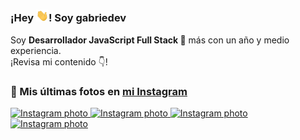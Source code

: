 <h3>¡Hey <img src="https://raw.githubusercontent.com/ABSphreak/ABSphreak/master/gifs/Hi.gif" width="20px" decondig="async">! Soy gabriedev</h3>

<p>Soy <strong>Desarrollador JavaScript Full Stack 🚀</strong> más con un año y medio experiencia.<br />¡Revisa mi contenido 👇!</p>

### 📸 Mis últimas fotos en [mi Instagram](https://instagram.com/gabrie.dev)


<a href='https://instagram.com/p/CtruQitPJU1' target='_blank'>
  <img width='20%' src='https://instagram.flba2-1.fna.fbcdn.net/v/t51.2885-15/354557634_595647665883083_2498794285121939883_n.jpg?stp=dst-jpg_e15_fr_s1080x1080&_nc_ht=instagram.flba2-1.fna.fbcdn.net&_nc_cat=111&_nc_ohc=6zHcsdahse8AX8AYELU&edm=APU89FABAAAA&ccb=7-5&oh=00_AfC1TZBT5GDhZH-eBZ8gwoN2cQ6BaFQo-UAL_SlmCRjYqg&oe=64B6C823&_nc_sid=bc0c2c' alt='Instagram photo' />
</a>
<a href='https://instagram.com/p/CtrtZEhvfjK' target='_blank'>
  <img width='20%' src='https://instagram.flba2-1.fna.fbcdn.net/v/t51.2885-15/354566352_1280061536273536_3184760590463359796_n.jpg?stp=dst-jpg_e15&_nc_ht=instagram.flba2-1.fna.fbcdn.net&_nc_cat=104&_nc_ohc=S5GtBNAiWIEAX9AyP-X&edm=APU89FABAAAA&ccb=7-5&oh=00_AfA3VhuAc9imr7s1gC2PnrJ6yX8EDIN2s29rCfrXGz2aeg&oe=64B62D1C&_nc_sid=bc0c2c' alt='Instagram photo' />
</a>
<a href='https://instagram.com/p/CtDUXiGIwfW' target='_blank'>
  <img width='20%' src='https://instagram.flba2-1.fna.fbcdn.net/v/t51.2885-15/350888316_2281662725376540_4082540287140756007_n.jpg?stp=dst-jpg_e15&_nc_ht=instagram.flba2-1.fna.fbcdn.net&_nc_cat=100&_nc_ohc=knHcPkSCw6oAX9s69w6&edm=APU89FABAAAA&ccb=7-5&oh=00_AfD_LnB52wc4CdpN-DWIcMty1LYSE71PEiZmJP8qxBWrXA&oe=64B6ED58&_nc_sid=bc0c2c' alt='Instagram photo' />
</a>
<a href='https://instagram.com/p/CoTfm_INWyt' target='_blank'>
  <img width='20%' src='https://instagram.flba2-1.fna.fbcdn.net/v/t51.2885-15/321050480_935030397667260_4356312353538439528_n.jpg?stp=dst-jpg_e15&_nc_ht=instagram.flba2-1.fna.fbcdn.net&_nc_cat=100&_nc_ohc=WbyPAjpbI18AX8TyEh4&edm=APU89FABAAAA&ccb=7-5&oh=00_AfCzDTpms7WSVM9QVHYkfvSwGD4oVCNe7joPpV_-Ju3F-g&oe=64B6AF97&_nc_sid=bc0c2c' alt='Instagram photo' />
</a>
